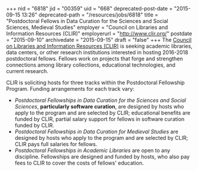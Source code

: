+++
nid = "6818"
jid = "00359"
uid = "668"
deprecated-post-date = "2015-09-15 13:26"
deprecated-path = "/resources/jobs/6818"
title = "Postdoctoral Fellows in Data Curation for the Sciences and Social Sciences, Medieval Studies"
employer = "Council on Libraries and Information Resources (CLIR)"
employerurl = "http://www.clir.org/"
postdate = "2015-09-10"
archivedate = "2015-09-15"
draft = "false"
+++
The [Council on Libraries and Information Resources
(CLIR)](http://www.clir.org/) is seeking academic libraries, data
centers, or other research institutions interested in hosting 2016-2018
postdoctoral fellows. Fellows work on projects that forge and strengthen
connections among library collections, educational technologies, and
current research.

CLIR is soliciting hosts for three tracks within the Postdoctoral
Fellowship Program. Funding arrangements for each track vary:

-   *Postdoctoral Fellowships in Data Curation for the Sciences and
    Social Sciences*, **particularly software curation**, are designed
    by hosts who apply to the program and are selected by CLIR;
    educational benefits are funded by CLIR, partial salary support for
    fellows in software curation funded by CLIR.
-   *Postdoctoral Fellowships in Data Curation for Medieval Studies* are
    designed by hosts who apply to the program and are selected by CLIR;
    CLIR pays full salaries for fellows.
-   *Postdoctoral Fellowships in Academic Libraries* are open to any
    discipline. Fellowships are designed and funded by hosts, who also
    pay fees to CLIR to cover the costs of fellows' education.
  

